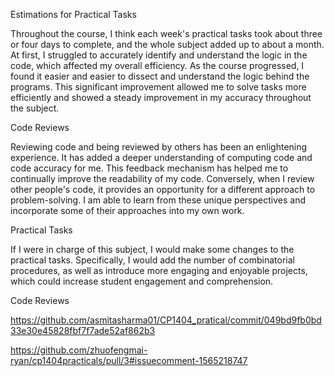 Estimations for Practical Tasks

Throughout the course, I think each week's practical tasks took about three or four days to complete, and the whole subject added up to about a month. At first, I struggled to accurately identify and understand the logic in the code, which affected my overall efficiency. As the course progressed, I found it easier and easier to dissect and understand the logic behind the programs. This significant improvement allowed me to solve tasks more efficiently and showed a steady improvement in my accuracy throughout the subject.

Code Reviews

Reviewing code and being reviewed by others has been an enlightening experience. It has added a deeper understanding of computing code and code accuracy for me. This feedback mechanism has helped me to continually improve the readability of my code. Conversely, when I review other people's code, it provides an opportunity for a different approach to problem-solving. I am able to learn from these unique perspectives and incorporate some of their approaches into my own work.

Practical Tasks

If I were in charge of this subject, I would make some changes to the practical tasks. Specifically, I would add the number of combinatorial procedures, as well as introduce more engaging and enjoyable projects, which could increase student engagement and comprehension.

Code Reviews

https://github.com/asmitasharma01/CP1404_pratical/commit/049bd9fb0bd33e30e45828fbf7f7ade52af862b3

https://github.com/zhuofengmai-ryan/cp1404practicals/pull/3#issuecomment-1565218747